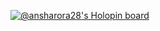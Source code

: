 


[![@ansharora28's Holopin board](https://holopin.me/ansharora28)](https://holopin.io/@ansharora28)




